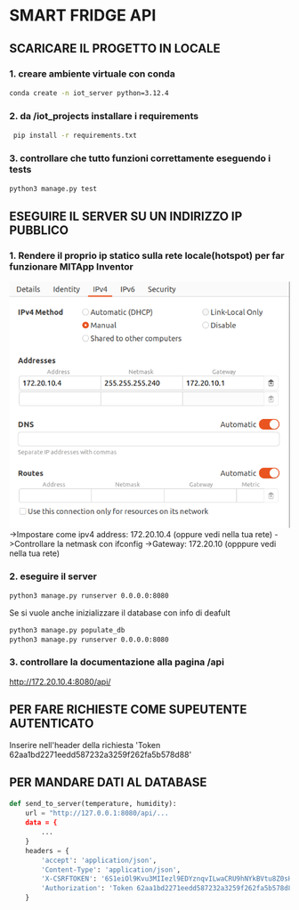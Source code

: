 # SMART FRIDGE API

## SCARICARE IL PROGETTO IN LOCALE

### 1. creare ambiente virtuale con conda

```bash
conda create -n iot_server python=3.12.4
```

### 2. da /iot_projects installare i requirements

```bash
 pip install -r requirements.txt
```

### 3. controllare che tutto funzioni correttamente eseguendo i tests

```bash
python3 manage.py test
```

## ESEGUIRE IL SERVER SU UN INDIRIZZO IP PUBBLICO

### 1. Rendere il proprio ip statico sulla rete locale(hotspot) per far funzionare MITApp Inventor

<img src="readme_resources/static_ipv4.png" alt="Come assegnare ipv4 fisso al proprio pc dalle impostazioni (Ubuntu)" width="600">
<br>
->Impostare come ipv4 address: 172.20.10.4 (oppure vedi nella tua rete)
->Controllare la netmask con ifconfig  
->Gateway: 172.20.10 (opppure vedi nella tua rete)

### 2. eseguire il server

```bash
python3 manage.py runserver 0.0.0.0:8080
```

Se si vuole anche inizializzare il database con info di deafult

```bash
python3 manage.py populate_db
python3 manage.py runserver 0.0.0.0:8080
```

### 3. controllare la documentazione alla pagina /api

http://172.20.10.4:8080/api/

## PER FARE RICHIESTE COME SUPEUTENTE AUTENTICATO

Inserire nell'header della richiesta 'Token 62aa1bd2271eedd587232a3259f262fa5b578d88'

## PER MANDARE DATI AL DATABASE

```python
def send_to_server(temperature, humidity):
    url = "http://127.0.0.1:8080/api/...
    data = {
        ...
    }
    headers = {
        'accept': 'application/json',
        'Content-Type': 'application/json',
        'X-CSRFTOKEN': '6S1eiOl9Kvu3MIIezl9EDYznqvILwaCRU9hNYkBVtu8Z0sH6NMTBkHp3ZAfrnqdS',
        'Authorization': 'Token 62aa1bd2271eedd587232a3259f262fa5b578d88'
    }
```
